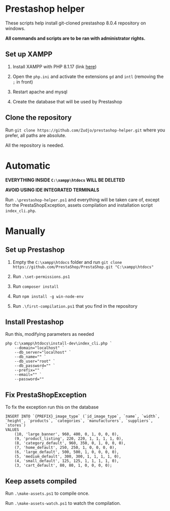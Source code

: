 # Prestashop helper

These scripts help install git-cloned prestashop 8.0.4 repository on windows.

**All commands and scripts are to be ran with administrator rights.**

## Set up XAMPP

1. Install XAMPP with PHP 8.1.17 (link [here](https://sourceforge.net/projects/xampp/files/XAMPP%20Windows/8.1.17/xampp-windows-x64-8.1.17-0-VS16-installer.exe))

2. Open the `php.ini` and activate the extensions `gd` and `intl` (removing the `;` in front)

3. Restart apache and mysql

4. Create the database that will be used by Prestashop

## Clone the repository

Run `git clone https://github.com/Zudjo/prestashop-helper.git` where you prefer, all paths are absolute.

All the repository is needed.

# Automatic

**EVERYTHING INSIDE `C:\xampp\htdocs` WILL BE DELETED**

**AVOID USING IDE INTEGRATED TERMINALS**

Run `.\prestashop-helper.ps1` and everything will be taken care of, except for the PrestaShopException, assets compilation and installation script `index_cli.php`.

# Manually

## Set up Prestashop

1. Empty the `C:\xampp\htdocs` folder and run `git clone https://github.com/PrestaShop/PrestaShop.git "C:\xampp\htdocs"`

2. Run `.\set-permissions.ps1`

3. Run `composer install`

4. Run `npm install -g win-node-env`

5. Run `.\first-compilation.ps1` that you find in the repository

## Install Prestashop

Run this, modifying parameters as needed

```
php C:\xampp\htdocs\install-dev\index_cli.php `
	--domain="localhost" `
	--db_server="localhost" `
	--db_name="" `
	--db_user="root" `
	--db_password="" `
	--prefix="" `
	--email="" `
	--password=""
```

## Fix PrestaShopException

To fix the exception run this on the database

```
INSERT INTO `{PREFIX}_image_type` (`id_image_type`, `name`, `width`, `height`, `products`, `categories`, `manufacturers`, `suppliers`, `stores`)
VALUES
	(10, 'large_banner', 960, 400, 0, 1, 0, 0, 0),
	(9, 'product_listing', 220, 220, 1, 1, 1, 1, 0),
	(8, 'category_default', 960, 350, 0, 1, 0, 0, 0),
	(7, 'home_default', 250, 250, 1, 0, 0, 0, 0),
	(6, 'large_default', 500, 500, 1, 0, 0, 0, 0),
	(5, 'medium_default', 300, 300, 1, 1, 1, 1, 0),
	(4, 'small_default', 125, 125, 1, 1, 1, 1, 0),
	(3, 'cart_default', 80, 80, 1, 0, 0, 0, 0);

```

## Keep assets compiled

Run `.\make-assets.ps1` to compile once.

Run `.\make-assets-watch.ps1` to watch the compilation.